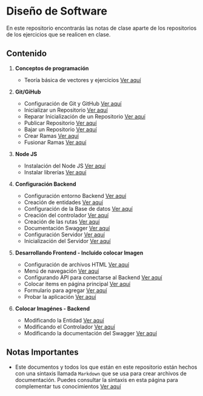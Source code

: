 # Diseño de Software

En este repositorio encontrarás las notas de clase aparte de los repositorios de los ejercicios que se realicen en clase.

## Contenido
1. **Conceptos de programación**
    - Teoría básica de vectores y ejercicios [Ver aquí](guides/1/1-teoria-vectores.md)

2. **Git/GiHub**
    - Configuración de Git y GitHub [Ver aquí](guides/2/2-configuracion-git.md)
    - Inicializar un Repositorio [Ver aquí](guides/3/3-inicializar-repositorio.md)
    - Reparar Inicialización de un Repositorio [Ver aquí](guides/3/3-reparar-error-inicializacion.md)
    - Publicar Repositorio [Ver aquí](guides/3/3-publicar-repositorio.md)
    - Bajar un Repositorio [Ver aquí](guides/3/3-bajar-repositorio.md)
    - Crear Ramas [Ver aquí](guides/3/3-crear-ramas.md)
    - Fusionar Ramas [Ver aquí](guides/3/3-fusionar-ramas.md)

3. **Node JS**
    - Instalación del Node JS [Ver aquí](guides/3/3-instalar-NPM.md)
    - Instalar librerías [Ver aquí](guides/3/3-npm-install.md)

4. **Configuración Backend**
    - Configuración entorno Backend [Ver aquí](guides/4/4-config-backend-env.md)
    - Creación de entidades [Ver aquí](guides/4/4-creacion-entidades.md)
    - Configuración de la Base de datos [Ver aquí](guides/4/4-config-base-datos.md)
    - Creación del controlador [Ver aquí](guides/4/4-creacion-controlador.md)
    - Creación de las rutas [Ver aquí](guides/4/4-creacion-rutas.md)
    - Documentación Swagger [Ver aquí](guides/4/4-documentacion-swagger.md)
    - Configuración Servidor [Ver aquí](guides/4/4-config-server.md)
    - Inicialización del Servidor [Ver aquí](guides/4/4-inicializacion-server.md)

5. **Desarrollando Frontend - Incluido colocar Imagen**
    - Configuración de archivos HTML [Ver aquí](guides/5/config-html.md)
    - Menú de navegación [Ver aquí](guides/5/menu-nav.md)
    - Configurando API para conectarse al Backend [Ver aquí](guides/5/config-api.md)
    - Colocar items en página principal [Ver aquí](guides/5/config-pagina-principal.md)
    - Formulario para agregar [Ver aquí](guides/5/config-add-form.md)
    - Probar la aplicación [Ver aquí](guides/5/test-project.md)

6. **Colocar Imagénes - Backend**
    - Modificando la Entidad [Ver aquí](guides/6/edit-entity.md)
    - Modificando el Controlador [Ver aquí](guides/6/edit-controller.md)
    - Modificando la documentación del Swagger [Ver aquí](guides/6/edit-doc-swagger.md)

## Notas Importantes
- Este documentos y todos los que están en este repositorio están hechos con una sintaxis llamada `Markdown` que se usa para crear archivos de documentación. Puedes consultar la sintaxis en esta página para complementar tus conocimientos [Ver aquí](https://markdown.es/sintaxis-markdown/)
